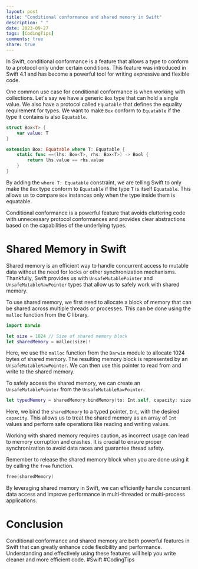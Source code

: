 ```yaml
---
layout: post
title: "Conditional conformance and shared memory in Swift"
description: " "
date: 2023-09-27
tags: [CodingTips]
comments: true
share: true
---
```


In Swift, conditional conformance is a feature that allows a type to conform to a protocol only under certain conditions. This feature was introduced in Swift 4.1 and has become a powerful tool for writing expressive and flexible code.

One common use case for conditional conformance is when working with collections. Let's say we have a generic `Box` type that can hold a single value. We also have a protocol called `Equatable` that defines the equality requirement for types. We want to make `Box` conform to `Equatable` if the type it contains is also `Equatable`.

```swift
struct Box<T> {
    var value: T
}

extension Box: Equatable where T: Equatable {
    static func ==(lhs: Box<T>, rhs: Box<T>) -> Bool {
        return lhs.value == rhs.value
    }
}
```

By adding the `where T: Equatable` constraint, we are telling Swift to only make the `Box` type conform to `Equatable` if the type `T` is itself `Equatable`. This allows us to compare `Box` instances only when the type inside them is equatable.

Conditional conformance is a powerful feature that avoids cluttering code with unnecessary protocol conformances and provides clear abstractions based on the capabilities of the underlying types.

# Shared Memory in Swift

Shared memory is an efficient way to handle concurrent access to mutable data without the need for locks or other synchronization mechanisms. Thankfully, Swift provides us with `UnsafeMutablePointer` and `UnsafeMutableRawPointer` types that allow us to safely work with shared memory.

To use shared memory, we first need to allocate a block of memory that can be shared across multiple threads or processes. This can be done using the `malloc` function from the C library.

```swift
import Darwin

let size = 1024 // Size of shared memory block
let sharedMemory = malloc(size)!
```

Here, we use the `malloc` function from the `Darwin` module to allocate 1024 bytes of shared memory. The resulting memory block is represented by an `UnsafeMutableRawPointer`. We can then use this pointer to read from and write to the shared memory.

To safely access the shared memory, we can create an `UnsafeMutablePointer` from the `UnsafeMutableRawPointer`.

```swift
let typedMemory = sharedMemory.bindMemory(to: Int.self, capacity: size)
```

Here, we bind the `sharedMemory` to a typed pointer, `Int`, with the desired `capacity`. This allows us to treat the shared memory as an array of `Int` values and perform safe operations like reading and writing values.

Working with shared memory requires caution, as incorrect usage can lead to memory corruption and crashes. It is crucial to ensure proper synchronization to avoid data races and guarantee thread safety.

Remember to release the shared memory block when you are done using it by calling the `free` function.

```swift
free(sharedMemory)
```

By leveraging shared memory in Swift, we can efficiently handle concurrent data access and improve performance in multi-threaded or multi-process applications.

# Conclusion

Conditional conformance and shared memory are both powerful features in Swift that can greatly enhance code flexibility and performance. Understanding and effectively using these features will help you write cleaner and more efficient code. #Swift #CodingTips